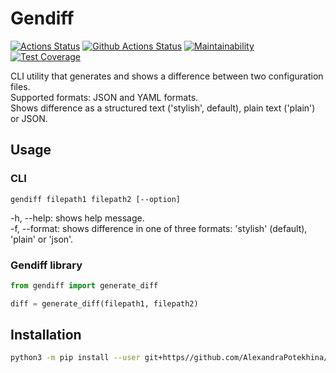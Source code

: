 # Gendiff
[![Actions Status](https://github.com/AlexandraPotekhina/python-project-50/actions/workflows/hexlet-check.yml/badge.svg)](https://github.com/AlexandraPotekhina/python-project-50/actions)
[![Github Actions Status](https://github.com/AlexandraPotekhina/python-project-50/workflows/Python%20CI/badge.svg)](https://github.com/AlexandraPotekhina/python-project-50/actions)
[![Maintainability](https://api.codeclimate.com/v1/badges/ba3b488889266f66e581/maintainability)](https://codeclimate.com/github/AlexandraPotekhina/python-project-50/maintainability)
[![Test Coverage](https://api.codeclimate.com/v1/badges/ba3b488889266f66e581/test_coverage)](https://codeclimate.com/github/AlexandraPotekhina/python-project-50/test_coverage)

CLI utility that generates and shows a difference between two configuration files.   
Supported formats: JSON and YAML formats.   
Shows difference as a structured text ('stylish', default), plain text ('plain') or JSON.

## Usage

### CLI

```
gendiff filepath1 filepath2 [--option]
```

-h, --help: shows help message.   
-f, --format: shows difference in one of three formats: 'stylish' (default), 'plain' or 'json'.

### Gendiff library

```python
from gendiff import generate_diff

diff = generate_diff(filepath1, filepath2)
```

## Installation

```bash
python3 -m pip install --user git+https//github.com/AlexandraPotekhina/python-project-50.hit
```